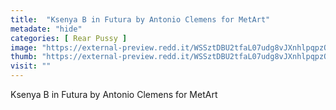 ```yaml
---
title:  "Ksenya B in Futura by Antonio Clemens for MetArt"
metadate: "hide"
categories: [ Rear Pussy ]
image: "https://external-preview.redd.it/WSSztDBU2tfaL07udg8vJXnhlpqpzO58YkPB6tpLyJI.jpg?auto=webp&s=0e0c8ae96cec562152b2440aea9def7412593c49"
thumb: "https://external-preview.redd.it/WSSztDBU2tfaL07udg8vJXnhlpqpzO58YkPB6tpLyJI.jpg?width=1080&crop=smart&auto=webp&s=47c77a0f7eabbf219bd0373c3cba69d79ff63e0d"
visit: ""
---
```

Ksenya B in Futura by Antonio Clemens for MetArt
